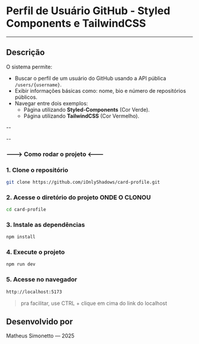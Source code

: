 # Perfil de Usuário GitHub - Styled Components e TailwindCSS

---

## Descrição

O sistema permite:
- Buscar o perfil de um usuário do GitHub usando a API pública `/users/{username}`.
- Exibir informações básicas como: nome, bio e número de repositórios públicos.
- Navegar entre dois exemplos:
  - Página utilizando **Styled-Components** (Cor Verde).
  - Página utilizando **TailwindCSS** (Cor Vermelho).

--

--


### ---> Como rodar o projeto <---

### 1. Clone o repositório

```bash
git clone https://github.com/iOnlyShadows/card-profile.git
```

### 2. Acesse o diretório do projeto ONDE O CLONOU

```bash
cd card-profile
```

### 3. Instale as dependências

```bash
npm install
```

### 4. Execute o projeto

```bash
npm run dev
```

### 5. Acesse no navegador

```bash
http://localhost:5173
```
> pra facilitar, use CTRL + clique em cima do link do localhost


##  Desenvolvido por

Matheus Simonetto — 2025
